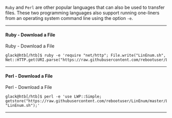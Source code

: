`Ruby` and `Perl` are other popular languages that can also be used to transfer files. These two programming languages also support running one-liners from an operating system command line using the option `-e`.

---

#### Ruby - Download a File

Ruby - Download a File

```shell-session
glack@htb[/htb]$ ruby -e 'require "net/http"; File.write("LinEnum.sh", Net::HTTP.get(URI.parse("https://raw.githubusercontent.com/rebootuser/LinEnum/master/LinEnum.sh")))'
```

---

#### Perl - Download a File

Perl - Download a File

```shell-session
glack@htb[/htb]$ perl -e 'use LWP::Simple; getstore("https://raw.githubusercontent.com/rebootuser/LinEnum/master/LinEnum.sh", "LinEnum.sh");'
```

---